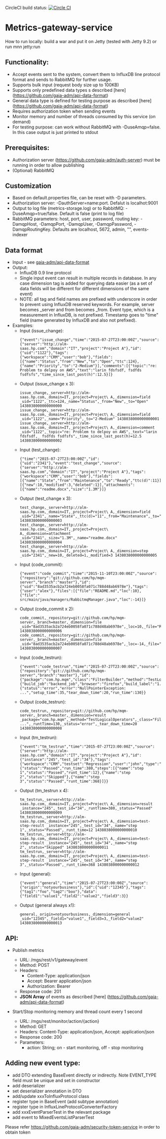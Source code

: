 CircleCI build status: [![Circle CI](https://circleci.com/gh/gaia-adm/metrics-gateway-service.svg?style=svg)](https://circleci.com/gh/gaia-adm/metrics-gateway-service)
# Metrics-gateway-service

How to run locally: build a war and put it on Jetty (tested with Jetty 9.2) or run mnn jetty:run

## Functionality:
- Accept events sent to the system, convert them to InfluxDB line protocol format and sends to RabbitMQ for further usage.
- Supports bulk input (request body size up to 100KB)
- Supports only predefined data types s described [here] (https://github.com/gaia-adm/api-data-format)
- General data type is defined for testing purpose as described [here] (https://github.com/gaia-adm/api-data-format)
- Requires authorization token when sending events
- Monitor memory and number of threads consumed by this service (on demand)
- For testing purpose: can work without RabbitMQ with -DuseAmqp=false. In this case output is just printed to stdout

## Prerequisites:
- Authorization server (https://github.com/gaia-adm/auth-server) must be running in order to allow publishing
- (Optional) RabbitMQ

## Customization
- Based on default.properties file, can be reset with -D parameters.
- Authorization server: -DauthServer=name:port. Defalut is localhot:9001
- Output to log file (metrics-storage.log) or to RabbitMQ: -DuseAmqp=true/false. Default is false (print to log file)
- RabbitMQ parameters: host, port, user, password, routing key: -DamqpHost, -DamqpPort, -DamqpUser, -DamqpPassword, -DamqpRoutingKey. Defaults are localhost, 5672, admin, "", events-indexer

## Data format
- Input - see [gaia-adm/api-data-format](https://github.com/gaia-adm/api-data-format)
- Output:
  - InfluxDB 0.9 line protocol
  - Single input event can result in multiple records in database. In any case dimension tag is added for querying data easier (as a set of data fields will be different for different dimensions of the same event)
  - NOTE: all tag and field names are prefixed with underscore in order to prevent using InfluxDB reserved keywords. For example, server becomes _server and from becomes _from. Event type, which is a measurement in InfluxDB, is not prefixed. Timestamp goes to "time" field (name generated by InfluxDB and also not prefixed).
- Examples:
  - Input (issue_change):
     ```
     {"event":"issue_change","time":"2015-07-27T23:00:00Z","source":{"server":"http://alm-saas.hp.com","domain":"IT","project":"Project A"},"id":{"uid":"1122"},"tags":{"workspace":"CRM","user":"bob"},"fields":[{"name":"Status","from":"New","to":"Open","ttc":124},{"name":"Priority","to":"2-Medium"}],"comments":[{"topic":"re: Problem to delpoy on AWS","text":"larin fdsfsdf, fsdfds fsdfsfs","time_since_last_post(h)":12.5}]}
     ```
  - Output (issue_change x 3):
     ```
     issue_change,_server=http://alm-saas.hp.com,_domain=IT,_project=Project\ A,_dimension=field _uid="1122",_ttc=124,_name="Status",_from="New",_to="Open" 1438038000000000000
     issue_change,_server=http://alm-saas.hp.com,_domain=IT,_project=Project\ A,_dimension=field _uid="1122",_name="Priority",_to="2-Medium" 1438038000000000001
     issue_change,_server=http://alm-saas.hp.com,_domain=IT,_project=Project\ A,_dimension=comment _uid="1122",_topic="re: Problem to delpoy on AWS",_text="larin fdsfsdf,_ fsdfds fsdfsfs",_time_since_last_post(h)=12.5 1438038000000000002
     ```
  - Input (test_change):
     ```
     {"time":"2015-07-27T23:00:00Z","id":{"uid":"2341"},"event":"test_change","source":{"server":"http://alm-saas.hp.com","domain":"IT","project":"Project A"},"tags":{"workspace":"CRM","user":"bob"},"fields":[{"name":"State","from":"Maintenance","to":"Ready","ttc(d)":11}],"steps":[{"new":10,"modified":3,"deleted":1}],"attachments":[{"name":"readme.docx","size":"1.3M"}]}
     ```
  - Output (test_change x 3):
     ```
     test_change,_server=http://alm-saas.hp.com,_domain=IT,_project=Project\ A,_dimension=field _uid="2341",_name="State",_ttc(d)="11",_from="Maintenance",_to="Ready" 1438038000000000003
     test_change,_server=http://alm-saas.hp.com,_domain=IT,_project=Project\ A,_dimension=attachment _uid="2341",_size="1.3M",_name="readme.docx" 1438038000000000004
     test_change,_server=http://alm-saas.hp.com,_domain=IT,_project=Project\ A,_dimension=step _uid="2341",_new=10,_deleted=1,_modified=3 1438038000000000005
     ```
  - Input (code_commit):
     ```
     {"event":"code_commit","time":"2015-11-10T23:00:00Z","source":{"repository":"git://github.com/hp/mqm-server","branch":"master"},"id":{"uid":"8ad3535acb2a724eb0058fa071c788d48ab6978e"},"tags":{"user":"alex"},"files":[{"file":"README.md","loc":10},{"file":" src/main/java/managers/RabbitmqManager.java","loc":-14}]}
     ```
  - Output (code_commit x 2):
     ```
     code_commit,_repository=git://github.com/hp/mqm-server,_branch=master,_dimension=file _uid="8ad3535acb2a724eb0058fa071c788d48ab6978e",_loc=10,_file="README.md" 1438038000000000006
     code_commit,_repository=git://github.com/hp/mqm-server,_branch=master,_dimension=file _uid="8ad3535acb2a724eb0058fa071c788d48ab6978e",_loc=-14,_file="src/main/java/managers/RabbitmqManager.java" 1438038000000000007
     ```
  - Input (code_testrun):
     ```
     {"event":"code_testrun","time":"2015-07-27T23:00:00Z","source":{"repository":"git://github.com/hp/mqm-server","branch":"master"},"id":{"package":"com.hp.mqm","class":"FilterBuilder","method":"TestLogicalOperators"},"tags":{"build_job":"backend_job","browser":"firefox","build_label":"1.7.0"},"result":{"status":"error","error":"NullPointerException: ...","setup_time":35,"tear_down_time":20,"run_time":130}}
     ```
  - Output (code_testrun):
     ```
     code_testrun,_repository=git://github.com/hp/mqm-server,_branch=master,_dimension=result _package="com.hp.mqm",_method="TestLogicalOperators",_class="FilterBuilder",_setup_time=35,_erorString="NullPointerException: ...",_runtTime=130,_status="error",_tear_down_time=20 1438038000000000008
     ```
  - Input (tm_testrun):
     ```
     {"event":"tm_testrun","time":"2015-07-27T23:00:00Z","source":{"server":"http://alm-saas.hp.com","domain":"IT","project":"Project A"},"id":{"instance":"245","test_id":"34"},"tags":{"workspace":"CRM","testset":"Regression","user":"john","type":"Manual"},"result":{"status":"Passed","run_time":380,"steps":[{"name":"step 1","status":"Passed","runt_time":12},{"name":"step 2","status":"Skipped"},{"name":"step 3","status":"Passed","runt_time":368}]}}
     ```
  - Output (tm_testrun x 4):
     ```
     tm_testrun,_server=http://alm-saas.hp.com,_domain=IT,_project=Project\ A,_dimension=result _instance="245",_test_id="34",_runtTime=380,_status="Passed" 1438038000000000009
     tm_testrun,_server=http://alm-saas.hp.com,_domain=IT,_project=Project\ A,_dimension=test-step-result _instance="245",_test_id="34",_name="step 1",_status="Passed",_runt_time=12 1438038000000000010
     tm_testrun,_server=http://alm-saas.hp.com,_domain=IT,_project=Project\ A,_dimension=test-step-result _instance="245",_test_id="34",_name="step 2",_status="Skipped" 1438038000000000011
     tm_testrun,_server=http://alm-saas.hp.com,_domain=IT,_project=Project\ A,_dimension=test-step-result _instance="245",_test_id="34",_name="step 3",_status="Passed",_runt_time=368 1438038000000000012
     ```
  - Input (general):
     ```
     {"event":"general","time":"2015-07-27T23:00:00Z","source":{"origin":"notyourbusiness"},"id":{"uid":"12345"},"tags":{"tag1":"foo","tag2":"boo"},"data":{"field1":"value1","field2":"value2","field3":3}}
     ```
  - Output (general always x1):
     ```
     general,_origin=notyourbusiness,_dimension=general _uid="12345",_field1="value1",_field3=3,_field2="value2" 1438038000000000013
     ```


## API:
- Publish metrics 
    - URL: /mgs/rest/v1/gateway/event
    - Method: POST
    - Headers:
        - Content-Type: application/json
        - Accept: Bearer application/json
        - Authorization: Bearer <oauth2 token>
    - Response code: 201
    - **JSON Array** of events as described [here] (https://github.com/gaia-adm/api-data-format)

- Start/Stop monitoring memory and thread count every 1 second
    - URL: /mgs/rest/monitor/action/{action}
    - Method: GET
    - Headers: Content-Type: application/json, Accept: application/json
    - Response code: 200
    - Parameters:
      - action: String; on - start monitoring, off - stop monitoring


## Adding new event type:
  - add DTO extending BaseEvent directly or indirectly. Note EVENT_TYPE field must be unique and set in constructor
  - add deserializer
  - set deserializer annotation in DTO
  - add/update xxxToInfluxProtocol class
  - register type in BaseEvent (add subtype annotation)
  - register type in InfluxLineProtocolConverterFactory
  - add xxxEventParserTest in the relevant package
  - add event to MixedEventsListParserTest



Please refer https://github.com/gaia-adm/security-token-service in order to obtain token
